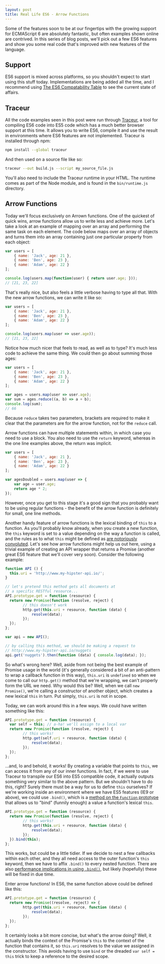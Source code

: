 ```yaml
---
layout: post
title: Real Life ES6 - Arrow Functions
---
```


Some of the features soon to be at our fingertips with the growing support for ECMAScript 6 are absolutely fantastic, but often examples shown online are contrived. In this series of blog posts, we'll pick out a few ES6 features and show you some real code that's improved with new features of the language.

## Support

ES6 support is mixed across platforms, so you shouldn't expect to start using this stuff today. Implementations are being added all the time, and I recommend using [The ES6 Compatability Table](http://kangax.github.io/es5-compat-table/es6/) to see the current state of affairs.

## Traceur

All the code examples seen in this post were run through [Traceur](https://github.com/google/traceur-compiler), a tool for compiling ES6 code into ES5 code which has a much better browser support at this time. It allows you to write ES6, compile it and use the result in environments where ES6 features are not implemented. Traceur is installed through npm:

```sh
npm install --global traceur
```

And then used on a source file like so:

```sh
traceur --out build.js --script my_source_file.js
```

You'll also need to include the Traceur runtime in your HTML. The runtime comes as part of the Node module, and is found in the `bin/runtime.js` directory.

## Arrow Functions

Today we'll focus exclusively on Arrown functions. One of the quickest of quick wins, arrow functions allow us to write less and achieve more. Let's take a look at an example of mapping over an array and performing the same task on each element. The code below maps over an array of objects and turns them into an array containing just one particular property from each object:

```js
var users = [
    { name: 'Jack', age: 21 },
    { name: 'Ben', age: 23 },
    { name: 'Adam', age: 22 }
];

console.log(users.map(function(user) { return user.age; }));
// [21, 23, 22]
```

That's really nice, but also feels a little verbose having to type all that. With the new arrow functions, we can write it like so:

```js
var users = [
    { name: 'Jack', age: 21 },
    { name: 'Ben', age: 23 },
    { name: 'Adam', age: 22 }
];

console.log(users.map(user => user.age));
// [21, 23, 22]
```

Notice how much nicer that feels to read, as well as to type? It's much less code to achieve the same thing. We could then go about summing those ages:

```js
var users = [
    { name: 'Jack', age: 21 },
    { name: 'Ben', age: 23 },
    { name: 'Adam', age: 22 }
];

var ages = users.map(user => user.age);
var sum = ages.reduce((a, b) => a + b);
console.log(sum);
// 66
```

Because `reduce` takes two parameters, brackets are required to make it clear that the parameters are for the arrow function, not for the `reduce` call.

Arrow functions can have multiple statements within, in which case you need to use a block. You also need to use the `return` keyword, whereas in the one line examples above, the return was implicit.

```js
var users = [
    { name: 'Jack', age: 21 },
    { name: 'Ben', age: 23 },
    { name: 'Adam', age: 22 }
];

var agesDoubled = users.map(user => {
    var age = user.age;
    return age * 2;
});
```

However, once you get to this stage it's a good sign that you probably want to be using regular functions - the benefit of the arrow function is definitely for small, one line methods.

Another handy feature of arrow functions is the lexical binding of `this` to a function. As you'll probably know already, when you create a new function, the `this` keyword is set to a value depending on the way a function is called, and the rules as to what `this` might be defined as [are notoriously convoluted](https://developer.mozilla.org/en-US/docs/Web/JavaScript/Reference/Operators/this). Let's see how arrow functions might help us out here, using a trivial example of creating an API wrapper that returns a Promise (another great ES6 feature that we'll cover very soon). Consider the following example:

```js
function API () {
  this.uri = 'http://www.my-hipster-api.io/';
}

// let's pretend this method gets all documents at
// a specific RESTful resource...
API.prototype.get = function (resource) {
  return new Promise(function (resolve, reject) {
		// this doesn't work
		http.get(this.uri + resource, function (data) {
			resolve(data);
		});
  });
};

var api = new API();

// by calling this method, we should be making a request to 
// http://www.my-hipster-api.io/nuggets
api.get('nuggets').then(function (data) { console.log(data); }); 
```

So what's wrong here? Well, aside from not being the best example of Promise usage in the world (it's generally considered  a bit of an anti-pattern to wrap a callback function in this way), `this.uri` is `undefined` so when we come to call our `http.get()` method that we're wrapping, we can't properly form the URL we need. Why would this be? Well, when we call `new Promise()`, we're calling a constructor of another object, which creates a new lexical `this` in turn. Put simply, `this.uri` is not in scope.

Today, we can work around this in a few ways. We could have written something like this:

```js
API.prototype.get = function (resource) {
  var self = this; // a-ha! we'll assign to a local var
  return new Promise(function (resolve, reject) {
		// this works!
		http.get(self.uri + resource, function (data) {
			resolve(data);
		});
  });
};
```

...and, lo and behold, it works! By creating a variable that points to `this`, we can access it from any of our inner functions. In fact, if we were to use Traceur to transpile our ES6 into ES5 compatible code, it actually outputs something very similar to the above pattern. But we shouldn't have to do this, right? Surely there must be a way for us to define `this` ourselves? If we're working inside an environment where we have ES5 features (IE9 or above), we could use `.bind()`, which is a [method on the `Function` prototype](https://developer.mozilla.org/en-US/docs/Web/JavaScript/Reference/Global_Objects/Function/bind) that allows us to "bind" (funnily enough) a value a function's lexical `this`.

```js
API.prototype.get = function (resource) {
  return new Promise(function (resolve, reject) {
		// this works!
		http.get(this.uri + resource, function (data) {
			resolve(data);
		});
  }).bind(this);
};
```

This works, but could be a little tidier. If we decide to nest a few callbacks within each other, and they all need access to the outer function's `this` keyword, then we have to affix `.bind()` to every nested function. There are also [performance implications in using `.bind()`](http://stackoverflow.com/questions/18895305/will-function-prototype-bind-always-be-slow), but likely (hopefully) these will be fixed in due time.

Enter arrow functions! In ES6, the same function above could be defined like this:

```js
API.prototype.get = function (resource) {
  return new Promise((resolve, reject) => {
		http.get(this.uri + resource, function (data) {
			resolve(data);
		});
  });
};
```

It certainly looks a bit more concise, but what's the arrow doing? Well, it actually binds the context of the Promise's `this` to the context of the function that contains it, so `this.uri` resolves to the value we assigned in the constructor. This avoids having to use `bind` or the dreaded `var self = this` trick to keep a reference to the desired scope.
